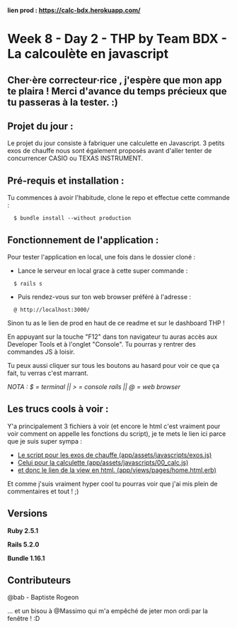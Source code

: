 **lien prod : https://calc-bdx.herokuapp.com/**

# Week 8 - Day 2 - THP by Team BDX - La calcoulète en javascript


## Cher·ère correcteur·rice , j'espère que mon app te plaira ! Merci d'avance du temps précieux que tu passeras à la tester. :)


## Projet du jour :

Le projet du jour consiste à fabriquer une calculette en Javascript. 3 petits exos de chauffe nous sont également proposés avant d'aller tenter de concurrencer CASIO ou TEXAS INSTRUMENT. 


## Pré-requis et installation :

Tu commences à avoir l'habitude, clone le repo et effectue cette commande :

```
  $ bundle install --without production
```


## Fonctionnement de l'application :

Pour tester l'application en local, une fois dans le dossier cloné :

  - Lance le serveur en local grace à cette super commande :
  
```
  $ rails s
```

   - Puis rendez-vous sur ton web browser préféré à l'adresse :
   
```
  @ http://localhost:3000/
```

Sinon tu as le lien de prod en haut de ce readme et sur le dashboard THP !

En appuyant sur la touche "F12" dans ton navigateur tu auras accès aux Developer Tools et à l'onglet "Console". Tu pourras y rentrer des commandes JS à loisir.

Tu peux aussi cliquer sur tous les boutons au hasard pour voir ce que ça fait, tu verras c'est marrant.

*NOTA : $ = terminal || > = console rails || @ = web browser*

## Les trucs cools à voir :

Y'a principalement 3 fichiers à voir (et encore le html c'est vraiment pour voir comment on appelle les fonctions du script), je te mets le lien ici parce que je suis super sympa :
  - [Le script pour les exos de chauffe (app/assets/javascripts/exos.js)](https://github.com/DaTikh/finage_W8D2_Calculette_TeamBDX/blob/master/app/assets/javascripts/exos.js "Easy peasy ça !")
  - [Celui pour la calculette (app/assets/javascripts/00_calc.js)](https://github.com/DaTikh/finage_W8D2_Calculette_TeamBDX/blob/master/app/assets/javascripts/00_calc.js "TEXAS INSTRUMENT n'a qu'à bien se tenir!")
  - [et donc le lien de la view en html. (app/views/pages/home.html.erb)](https://github.com/DaTikh/finage_W8D2_Calculette_TeamBDX/blob/master/app/views/pages/home.html.erb "Pour la forme...")
  
Et comme j'suis vraiment hyper cool tu pourras voir que j'ai mis plein de commentaires et tout ! ;)

## Versions

**Ruby 2.5.1**

**Rails 5.2.0**

**Bundle 1.16.1**

## Contributeurs

@bab - Baptiste Rogeon

... et un bisou à @Massimo qui m'a empêché de jeter mon ordi par la fenêtre ! :D
